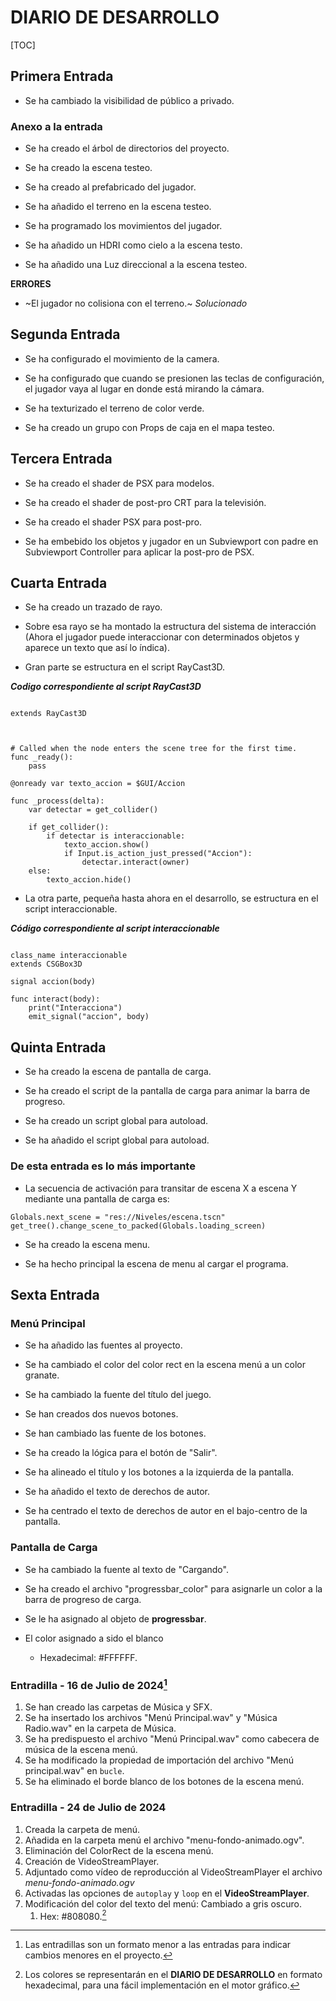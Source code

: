 # DIARIO DE DESARROLLO

[TOC]

## Primera Entrada

- Se ha cambiado la visibilidad de público a privado.

### Anexo a la entrada

- Se ha creado el árbol de directorios del proyecto.

- Se ha creado la escena testeo.

- Se ha creado al prefabricado del jugador.
- Se ha añadido el terreno en la escena testeo.

- Se ha programado los movimientos del jugador.

- Se ha añadido un HDRI como cielo a la escena testo.

- Se ha añadido una Luz direccional a la escena testeo.

**ERRORES**

- ~El jugador no colisiona con el terreno.~ _Solucionado_

## Segunda Entrada

- Se ha configurado el movimiento de la camera.

- Se ha configurado que cuando se presionen las teclas de configuración, el jugador vaya al lugar en donde está mirando la cámara.

- Se ha texturizado el terreno de color verde.

- Se ha creado un grupo con Props de caja en el mapa testeo.

## Tercera Entrada

- Se ha creado el shader de PSX para modelos.

- Se ha creado el shader de post-pro CRT para la televisión.

- Se ha creado el shader PSX para post-pro.

- Se ha embebido los objetos y jugador en un Subviewport con padre en Subviewport Controller para aplicar la post-pro de PSX.

## Cuarta Entrada

- Se ha creado un trazado de rayo.

- Sobre esa rayo se ha montado la estructura del sistema de interacción (Ahora el jugador puede interaccionar con determinados objetos y aparece un texto que así lo índica).

- Gran parte se estructura en el script RayCast3D.

**_Codigo correspondiente al script RayCast3D_**

~~~gdscript

extends RayCast3D



# Called when the node enters the scene tree for the first time.
func _ready():
	pass

@onready var texto_accion = $GUI/Accion

func _process(delta):
	var detectar = get_collider()
	
	if get_collider():
		if detectar is interaccionable:
			texto_accion.show()
			if Input.is_action_just_pressed("Accion"):
				detectar.interact(owner)
	else:
		texto_accion.hide()

~~~

- La otra parte, pequeña hasta ahora en el desarrollo, se estructura en el script interaccionable.

**_Código correspondiente al script interaccionable_**

~~~gdscript

class_name interaccionable
extends CSGBox3D

signal accion(body)

func interact(body):
	print("Interacciona")
	emit_signal("accion", body)

~~~

## Quinta Entrada

- Se ha creado la escena de pantalla de carga.

- Se ha creado el script de la pantalla de carga para animar la barra de progreso.

- Se ha creado un script global para autoload.

- Se ha añadido el script global para autoload.

### De esta entrada es lo más importante

- La secuencia de activación para transitar de escena X a escena Y mediante una pantalla de carga es:

~~~gdscript
Globals.next_scene = "res://Niveles/escena.tscn"
get_tree().change_scene_to_packed(Globals.loading_screen)
~~~

- Se ha creado la escena menu.

- Se ha hecho principal la escena de menu al cargar el programa.

## Sexta Entrada

### Menú Principal

- Se ha añadido las fuentes al proyecto.

- Se ha cambiado el color del color rect en la escena menú a un color granate.

- Se ha cambiado la fuente del título del juego.

- Se han creados dos nuevos botones.

- Se han cambiado las fuente de los botones.

- Se ha creado la lógica para el botón de "Salir".

- Se ha alineado el título y los botones a la izquierda de la pantalla.

- Se ha añadido el texto de derechos de autor.

- Se ha centrado el texto de derechos de autor en el bajo-centro de la pantalla.

### Pantalla de Carga

- Se ha cambiado la fuente al texto de "Cargando".

- Se ha creado el archivo "progressbar_color" para asignarle un color a la barra de progreso de carga.

- Se le ha asignado al objeto de **progressbar**.

- El color asignado a sido el blanco
	- Hexadecimal: #FFFFFF.

### Entradilla - 16 de Julio de 2024[^1]

[^1]: Las entradillas son un formato menor a las entradas para indicar cambios menores en el proyecto.

1. Se han creado las carpetas de Música y SFX.
2. Se ha insertado los archivos "Menú Principal.wav" y "Música Radio.wav" en la carpeta de Música.
3. Se ha predispuesto el archivo "Menú Principal.wav" como cabecera de música de la escena menú.
4. Se ha modificado la propiedad de importación del archivo "Menú principal.wav" en ```bucle```.
5. Se ha eliminado el borde blanco de los botones de la escena menú.

### Entradilla - 24 de Julio de 2024

1. Creada la carpeta de menú.
2. Añadida en la carpeta menú el archivo "menu-fondo-animado.ogv".
3. Eliminación del ColorRect de la escena menú.
4. Creación de VideoStreamPlayer.
5. Adjuntado como vídeo de reproducción al VideoStreamPlayer el archivo _menu-fondo-animado.ogv_
6. Activadas las opciones de ```autoplay``` y ```loop``` en el **VideoStreamPlayer**.
7. Modificación del color del texto del menú: Cambiado a gris oscuro.
	1. Hex: #808080.[^2]
[^2]: Los colores se representarán en el **DIARIO DE DESARROLLO** en formato hexadecimal, para una fácil implementación en el motor gráfico.
